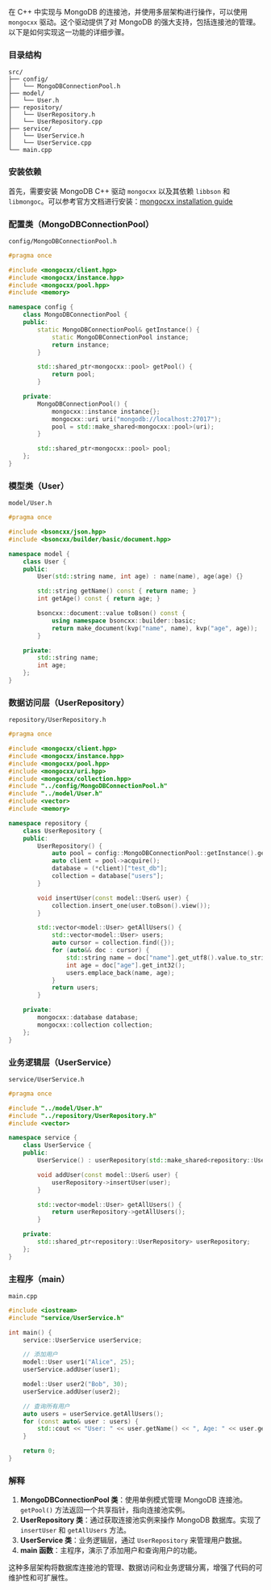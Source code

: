 在 C++ 中实现与 MongoDB 的连接池，并使用多层架构进行操作，可以使用 `mongocxx` 驱动。这个驱动提供了对 MongoDB 的强大支持，包括连接池的管理。以下是如何实现这一功能的详细步骤。

### 目录结构
```
src/
├── config/
│   └── MongoDBConnectionPool.h
├── model/
│   └── User.h
├── repository/
│   └── UserRepository.h
│   └── UserRepository.cpp
├── service/
│   └── UserService.h
│   └── UserService.cpp
└── main.cpp
```

### 安装依赖
首先，需要安装 MongoDB C++ 驱动 `mongocxx` 以及其依赖 `libbson` 和 `libmongoc`。可以参考官方文档进行安装：[mongocxx installation guide](http://mongocxx.org/mongocxx-v3/installation/)

### 配置类（MongoDBConnectionPool）

`config/MongoDBConnectionPool.h`
```cpp
#pragma once

#include <mongocxx/client.hpp>
#include <mongocxx/instance.hpp>
#include <mongocxx/pool.hpp>
#include <memory>

namespace config {
    class MongoDBConnectionPool {
    public:
        static MongoDBConnectionPool& getInstance() {
            static MongoDBConnectionPool instance;
            return instance;
        }

        std::shared_ptr<mongocxx::pool> getPool() {
            return pool;
        }

    private:
        MongoDBConnectionPool() {
            mongocxx::instance instance{};
            mongocxx::uri uri("mongodb://localhost:27017");
            pool = std::make_shared<mongocxx::pool>(uri);
        }

        std::shared_ptr<mongocxx::pool> pool;
    };
}
```

### 模型类（User）

`model/User.h`
```cpp
#pragma once

#include <bsoncxx/json.hpp>
#include <bsoncxx/builder/basic/document.hpp>

namespace model {
    class User {
    public:
        User(std::string name, int age) : name(name), age(age) {}

        std::string getName() const { return name; }
        int getAge() const { return age; }

        bsoncxx::document::value toBson() const {
            using namespace bsoncxx::builder::basic;
            return make_document(kvp("name", name), kvp("age", age));
        }

    private:
        std::string name;
        int age;
    };
}
```

### 数据访问层（UserRepository）

`repository/UserRepository.h`
```cpp
#pragma once

#include <mongocxx/client.hpp>
#include <mongocxx/instance.hpp>
#include <mongocxx/pool.hpp>
#include <mongocxx/uri.hpp>
#include <mongocxx/collection.hpp>
#include "../config/MongoDBConnectionPool.h"
#include "../model/User.h"
#include <vector>
#include <memory>

namespace repository {
    class UserRepository {
    public:
        UserRepository() {
            auto pool = config::MongoDBConnectionPool::getInstance().getPool();
            auto client = pool->acquire();
            database = (*client)["test_db"];
            collection = database["users"];
        }

        void insertUser(const model::User& user) {
            collection.insert_one(user.toBson().view());
        }

        std::vector<model::User> getAllUsers() {
            std::vector<model::User> users;
            auto cursor = collection.find({});
            for (auto&& doc : cursor) {
                std::string name = doc["name"].get_utf8().value.to_string();
                int age = doc["age"].get_int32();
                users.emplace_back(name, age);
            }
            return users;
        }

    private:
        mongocxx::database database;
        mongocxx::collection collection;
    };
}
```

### 业务逻辑层（UserService）

`service/UserService.h`
```cpp
#pragma once

#include "../model/User.h"
#include "../repository/UserRepository.h"
#include <vector>

namespace service {
    class UserService {
    public:
        UserService() : userRepository(std::make_shared<repository::UserRepository>()) {}

        void addUser(const model::User& user) {
            userRepository->insertUser(user);
        }

        std::vector<model::User> getAllUsers() {
            return userRepository->getAllUsers();
        }

    private:
        std::shared_ptr<repository::UserRepository> userRepository;
    };
}
```

### 主程序（main）

`main.cpp`
```cpp
#include <iostream>
#include "service/UserService.h"

int main() {
    service::UserService userService;

    // 添加用户
    model::User user1("Alice", 25);
    userService.addUser(user1);

    model::User user2("Bob", 30);
    userService.addUser(user2);

    // 查询所有用户
    auto users = userService.getAllUsers();
    for (const auto& user : users) {
        std::cout << "User: " << user.getName() << ", Age: " << user.getAge() << std::endl;
    }

    return 0;
}
```

### 解释

1. **MongoDBConnectionPool 类**：使用单例模式管理 MongoDB 连接池。`getPool()` 方法返回一个共享指针，指向连接池实例。
2. **UserRepository 类**：通过获取连接池实例来操作 MongoDB 数据库。实现了 `insertUser` 和 `getAllUsers` 方法。
3. **UserService 类**：业务逻辑层，通过 `UserRepository` 来管理用户数据。
4. **main 函数**：主程序，演示了添加用户和查询用户的功能。

这种多层架构将数据库连接池的管理、数据访问和业务逻辑分离，增强了代码的可维护性和可扩展性。